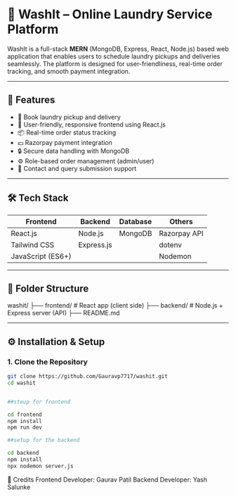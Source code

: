 # 🧺 WashIt – Online Laundry Service Platform

WashIt is a full-stack **MERN** (MongoDB, Express, React, Node.js) based web application that enables users to schedule laundry pickups and deliveries seamlessly. The platform is designed for user-friendliness, real-time order tracking, and smooth payment integration.

---

## 🚀 Features

- 🧼 Book laundry pickup and delivery  
- 👤 User-friendly, responsive frontend using React.js  
- 📦 Real-time order status tracking  
- 💵 Razorpay payment integration  
- 🔒 Secure data handling with MongoDB  
- ⚙️ Role-based order management (admin/user)  
- 📧 Contact and query submission support  

---

## 🛠️ Tech Stack

| Frontend           | Backend           | Database      | Others             |
|--------------------|-------------------|---------------|--------------------|
| React.js           | Node.js           | MongoDB       | Razorpay API       |
| Tailwind CSS       | Express.js        |               | dotenv             |
| JavaScript (ES6+)  |                   |               | Nodemon            |

---

## 📁 Folder Structure

washit/
├── frontend/ # React app (client side)
├── backend/ # Node.js + Express server (API)
├── README.md


---

## ⚙️ Installation & Setup

### 1. Clone the Repository

```bash
git clone https://github.com/Gauravp7717/washit.git
cd washit


##steup for frontend

cd frontend
npm install
npm run dev

##setup for the backend

cd backend
npm install
npx nodemon server.js


```

🙌 Credits
Frontend Developer: Gaurav Patil
Backend Developer: Yash Salunke

